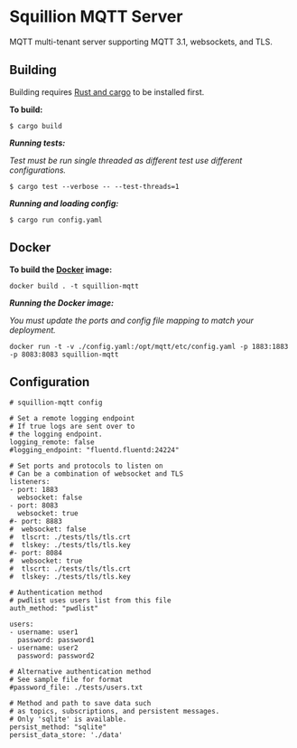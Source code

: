 # Squillion MQTT Server

MQTT multi-tenant server supporting MQTT 3.1, websockets, and TLS.

## Building

Building requires [Rust and cargo](https://www.rust-lang.org/) to be installed first.

**To build:**

```
$ cargo build
```

***Running tests:***

*Test must be run single threaded as different test use different configurations.*

```
$ cargo test --verbose -- --test-threads=1
```

***Running and loading config:***

```
$ cargo run config.yaml
```

## Docker

**To build the [Docker](https://www.docker.com/) image:**

```
docker build . -t squillion-mqtt
```

***Running the Docker image:***

*You must update the ports and config file mapping to match your deployment.*

```
docker run -t -v ./config.yaml:/opt/mqtt/etc/config.yaml -p 1883:1883 -p 8083:8083 squillion-mqtt
```

## Configuration

```
# squillion-mqtt config

# Set a remote logging endpoint
# If true logs are sent over to
# the logging endpoint.
logging_remote: false
#logging_endpoint: "fluentd.fluentd:24224"

# Set ports and protocols to listen on
# Can be a combination of websocket and TLS
listeners:
- port: 1883
  websocket: false
- port: 8083
  websocket: true
#- port: 8883
#  websocket: false
#  tlscrt: ./tests/tls/tls.crt
#  tlskey: ./tests/tls/tls.key
#- port: 8084
#  websocket: true
#  tlscrt: ./tests/tls/tls.crt
#  tlskey: ./tests/tls/tls.key

# Authentication method
# pwdlist uses users list from this file
auth_method: "pwdlist"

users:
- username: user1
  password: password1
- username: user2
  password: password2

# Alternative authentication method
# See sample file for format
#password_file: ./tests/users.txt

# Method and path to save data such
# as topics, subscriptions, and persistent messages.
# Only 'sqlite' is available.
persist_method: "sqlite"
persist_data_store: './data'
```